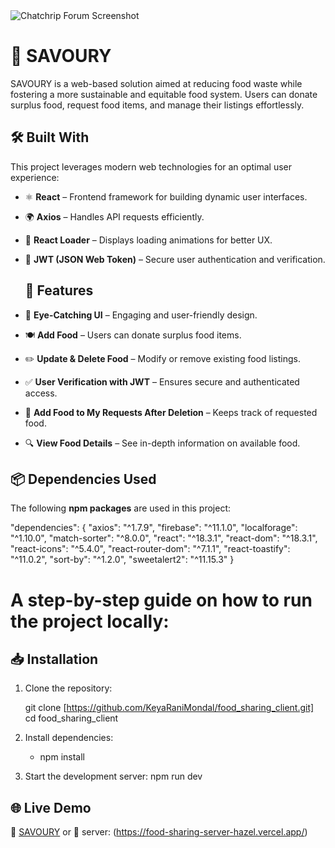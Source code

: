 
<img class="screenshot" src="https://github.com/user-attachments/assets/599b55a2-31c4-47a3-bd25-4021525df1bc" alt="Chatchrip Forum Screenshot">


# 🥗 SAVOURY

 SAVOURY is a web-based solution aimed at reducing food waste while fostering a more sustainable and equitable food system. Users can donate surplus food, request food items, and manage their listings effortlessly.

## 🛠 Built With  

This project leverages modern web technologies for an optimal user experience:  

- ⚛️ **React** – Frontend framework for building dynamic user interfaces.  
- 🌍 **Axios** – Handles API requests efficiently.  
- 🔄 **React Loader** – Displays loading animations for better UX.  
- 🔑 **JWT (JSON Web Token)** – Secure user authentication and verification.  

  ## 🚀 Features  

- 🎨 **Eye-Catching UI** – Engaging and user-friendly design.  
- 🍽️ **Add Food** – Users can donate surplus food items.  
- ✏️ **Update & Delete Food** – Modify or remove existing food listings.  
- ✅ **User Verification with JWT** – Ensures secure and authenticated access.  
- 📌 **Add Food to My Requests After Deletion** – Keeps track of requested food.  
- 🔍 **View Food Details** – See in-depth information on available food.  

## 📦 Dependencies Used  

The following **npm packages** are used in this project:  

 "dependencies": {
    "axios": "^1.7.9",
    "firebase": "^11.1.0",
    "localforage": "^1.10.0",
    "match-sorter": "^8.0.0",
    "react": "^18.3.1",
    "react-dom": "^18.3.1",
    "react-icons": "^5.4.0",
    "react-router-dom": "^7.1.1",
    "react-toastify": "^11.0.2",
    "sort-by": "^1.2.0",
    "sweetalert2": "^11.15.3"
  }
  
# A step-by-step guide on how to run the project locally:
## 📥 Installation

1. Clone the repository:

   git clone [https://github.com/KeyaRaniMondal/food_sharing_client.git]
   cd food_sharing_client
   
2. Install dependencies:
    - npm install
      
3. Start the development server:
    npm run dev

## 🌐 Live Demo
🔗 [SAVOURY]( https://food-sharing-1d765.web.app/)
or
🔗 server: (https://food-sharing-server-hazel.vercel.app/)
